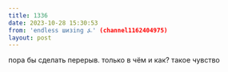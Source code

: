```yaml
---
title: 1336
date: 2023-10-28 15:30:53
from: 'endless шизing ⍼' (channel1162404975)
layout: post
---
```


пора бы сделать перерыв. только в чём и как? такое чувство
